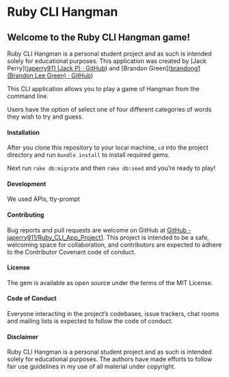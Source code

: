 # Ruby CLI Hangman
## Welcome to the Ruby CLI Hangman game!

Ruby CLI Hangman is a personal student project and as such is intended solely for educational purposes.  This application was created by [Jack Perry]([japerry911 (Jack P) · GitHub](https://github.com/japerry911)) and [Brandon Green]([brandong1 (Brandon Lee Green) · GitHub](https://github.com/brandong1)) 

This CLI application allows you to play a game of Hangman from the command line.

Users have the option of select one of four different categories of words they wish to try and guess.

#### Installation
After you clone this repository to your local machine, `cd` into the project directory and run `bundle install` to install required gems.

Next run `rake db:migrate` and then `rake db:seed` and you’re ready to play!

#### Development
We used APIs, tty-prompt <link>

#### Contributing
Bug reports and pull requests are welcome on GitHub at [GitHub - japerry911/Ruby_CLI_App_Project1](https://github.com/japerry911/Ruby_CLI_App_Project1). This project is intended to be a safe, welcoming space for collaboration, and contributors are expected to adhere to the Contributor Covenant code of conduct.

#### License
The gem is available as open source under the terms of the MIT License.

#### Code of Conduct
Everyone interacting in the project’s codebases, issue trackers, chat rooms and mailing lists is expected to follow the code of conduct.

#### Disclaimer 
Ruby CLI Hangman is a personal student project and as such is intended solely for educational purposes. The authors have made efforts to follow fair use guidelines in my use of all material under copyright.

